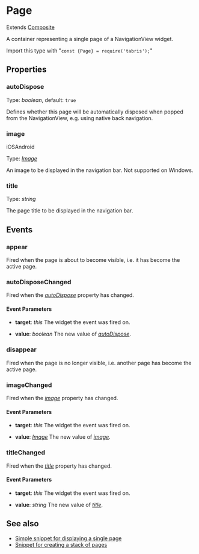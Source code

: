 ---
---
# Page

Extends [Composite](Composite.md)

A container representing a single page of a NavigationView widget.

Import this type with "`const {Page} = require('tabris');`"

## Properties

### autoDispose


Type: *boolean*, default: `true`

Defines whether this page will be automatically disposed when popped from the NavigationView, e.g. using native back navigation.

### image
<p class="platforms"><span class="ios-tag" title="supported on iOS">iOS</span><span class="android-tag" title="supported on Android">Android</span></p>

Type: *[Image](../types.md#image)*

An image to be displayed in the navigation bar. Not supported on Windows.

### title


Type: *string*

The page title to be displayed in the navigation bar.


## Events

### appear

Fired when the page is about to become visible, i.e. it has become the active page.
### autoDisposeChanged

Fired when the [*autoDispose*](#autoDispose) property has changed.

#### Event Parameters 
- **target**: *this*
    The widget the event was fired on.

- **value**: *boolean*
    The new value of [*autoDispose*](#autoDispose).


### disappear

Fired when the page is no longer visible, i.e. another page has become the active page.
### imageChanged

Fired when the [*image*](#image) property has changed.

#### Event Parameters 
- **target**: *this*
    The widget the event was fired on.

- **value**: *[Image](../types.md#image)*
    The new value of [*image*](#image).


### titleChanged

Fired when the [*title*](#title) property has changed.

#### Event Parameters 
- **target**: *this*
    The widget the event was fired on.

- **value**: *string*
    The new value of [*title*](#title).





## See also

- [Simple snippet for displaying a single page](https://github.com/eclipsesource/tabris-js/tree/v2.1.0/snippets/navigationview-page.js)
- [Snippet for creating a stack of pages](https://github.com/eclipsesource/tabris-js/tree/v2.1.0/snippets/navigationview-page-stacked.js)

